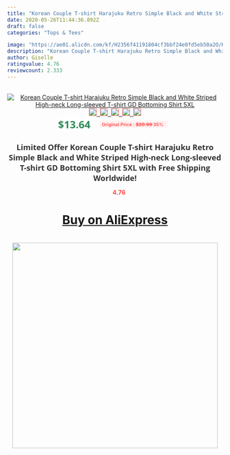 ```yaml
---
title: "Korean Couple T-shirt Harajuku Retro Simple Black and White Striped High-neck Long-sleeved T-shirt GD Bottoming Shirt 5XL"
date: 2020-05-26T11:44:36.892Z
draft: false
categories: "Tops & Tees"

image: "https://ae01.alicdn.com/kf/H2356f41191804cf3bbf24e0fd5eb50a2O/Korean-Couple-T-shirt-Harajuku-Retro-Simple-Black-and-White-Striped-High-neck-Long-sleeved-T.jpg"
description: "Korean Couple T-shirt Harajuku Retro Simple Black and White Striped High-neck Long-sleeved T-shirt GD Bottoming Shirt 5XL"
author: Giselle
ratingvalue: 4.76
reviewcount: 2.333
---
```

<br>
<div style="text-align: center;">
<a href="https://s.click.aliexpress.com/e/_Aq8uoV" target="_blank" rel="nofollow noopener noreferrer"><img alt="Korean Couple T-shirt Harajuku Retro Simple Black and White Striped High-neck Long-sleeved T-shirt GD Bottoming Shirt 5XL" class="magnifier-image" src="https://ae01.alicdn.com/kf/H2356f41191804cf3bbf24e0fd5eb50a2O/Korean-Couple-T-shirt-Harajuku-Retro-Simple-Black-and-White-Striped-High-neck-Long-sleeved-T.jpg_640x640.jpg">
<br>
<img style="border:1px solid salmon" src="https://ae01.alicdn.com/kf/H2356f41191804cf3bbf24e0fd5eb50a2O/Korean-Couple-T-shirt-Harajuku-Retro-Simple-Black-and-White-Striped-High-neck-Long-sleeved-T.jpg_120x120.jpg">&nbsp;&nbsp;<img style="border:1px solid salmon" src="https://ae01.alicdn.com/kf/H5a920112789542959516d9c82718db523/Korean-Couple-T-shirt-Harajuku-Retro-Simple-Black-and-White-Striped-High-neck-Long-sleeved-T.jpg_120x120.jpg">&nbsp;&nbsp;<img style="border:1px solid salmon" src="https://ae01.alicdn.com/kf/H7ee7bb2ac0a14f2d8d03725e9470beb5o/Korean-Couple-T-shirt-Harajuku-Retro-Simple-Black-and-White-Striped-High-neck-Long-sleeved-T.jpg_120x120.jpg">&nbsp;&nbsp;<img style="border:1px solid salmon" src="https://ae01.alicdn.com/kf/H46a566adc44244a6a0bbbf3f8e7224e2M/Korean-Couple-T-shirt-Harajuku-Retro-Simple-Black-and-White-Striped-High-neck-Long-sleeved-T.jpg_120x120.jpg">&nbsp;&nbsp;<img style="border:1px solid salmon" src="https://ae01.alicdn.com/kf/H9a26a25053964467ab685d4cb760e1bds/Korean-Couple-T-shirt-Harajuku-Retro-Simple-Black-and-White-Striped-High-neck-Long-sleeved-T.jpg_120x120.jpg"></a></div><br0>
<div style="text-align: center;"><span style="background-color: white; border: 0px; box-sizing: border-box; color: seagreen; display: inline-block; font-family: &quot;open sans&quot; , &quot;arial&quot; , &quot;helvetica&quot; , sans-serif , &quot;heiti&quot;; font-size: 24px; font-stretch: inherit; font-weight: 700; line-height: inherit; margin: 0px 10px 0px 0px; padding: 0px; vertical-align: middle;">$13.64 </span>
<span style="background: rgb(255 , 241 , 241); border-radius: 3px; border: 0px; box-sizing: border-box; color: #ff4747; display: inline-block; font-family: inherit; font-size: 12px; font-stretch: inherit; font-style: inherit; font-variant: inherit; font-weight: 600; line-height: inherit; margin: 0px; padding: 2px 5px; transform: scale(0.9); vertical-align: middle;">Original Price : <b style="text-decoration: line-through;">$20.99 </b> 35%&nbsp;&nbsp;</span></div>
<h1 style="color: #333333; display: inline-block; font-family: &quot;open sans&quot; , &quot;arial&quot; , &quot;helvetica&quot; , sans-serif , &quot;heiti&quot;; font-size: 18px; font-stretch: inherit; font-weight: 700; text-align: center;">Limited Offer Korean Couple T-shirt Harajuku Retro Simple Black and White Striped High-neck Long-sleeved T-shirt GD Bottoming Shirt 5XL with Free Shipping Worldwide!</h1>
<div style="color: #ff4747; text-align: center;">
<img src="https://4.bp.blogspot.com/-M0ZcTcb-5uY/XleCXlxnR4I/AAAAAAAAAEc/OrjgMkXV1oMQFaCRZj5HQwOCBcu3w1FegCPcBGAYYCw/s1600/star.png" style="height: 15px;">&nbsp;<b>4.76</b></div>
<div class="button_cont" align="center"><a class="buynow_a" href="https://s.click.aliexpress.com/e/_Aq8uoV" target="_blank" rel="nofollow noopener noreferrer"><H1>Buy on AliExpress</H1></a></div><br>
<div class="separator" style="clear: both; text-align: center;">
<img src="https://lh3.googleusercontent.com/-pTy5HemUv9M/XlePHvY0dAI/AAAAAAAAAE4/0nX5iRUoIWY8eMW9Dpxeirr157OZliDIgCLcBGAsYHQ/s1600/badge.gif" width="480">
</div>
